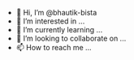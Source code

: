 - 👋 Hi, I’m @bhautik-bista
- 👀 I’m interested in ...
- 🌱 I’m currently learning ...
- 💞️ I’m looking to collaborate on ...
- 📫 How to reach me ...

<!---
bhautik-bista/bhautik-bista is a ✨ special ✨ repository because its `README.md` (this file) appears on your GitHub profile.
You can click the Preview link to take a look at your changes.
--->
